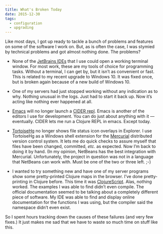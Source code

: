 ```yaml
---
title: What's Broken Today
date: 2015-12-30
tags:
  - configuration
  - upgrading
---
```


Like most days, I got up ready to tackle a bunch of problems and features on some of the software I work on. But, as is often the case, I was stymied by technical problems and got almost nothing done. The problems?

- None of the [JetBrains IDEs](https://www.jetbrains.com/) that I use could open a working terminal window. For most work, these are my tools of choice for programming tasks. Without a terminal, I can get by, but it isn’t as convenient or fast. This is related to my recent upgrade to Windows 10. It was fixed once, but is broken again because of a new build of Windows 10.

- One of my servers had just stopped working without any indication as to why. Nothing unusual in the logs. Just had to start it back up. Now it’s acting like nothing ever happened at all.

- [Emacs](https://www.gnu.org/software/emacs/) will no longer launch a [CIDER repl](https://github.com/clojure-emacs/cider). Emacs is another of the editors I use for development. You can do just about anything with it — eventually. CIDER lets me run a Clojure REPL in emacs. Except today.

- [TortoiseHg](http://tortoisehg.bitbucket.org/) no longer shows file status icon overlays in Explorer. I use TortoiseHg as a Windows shell extension for the [Mercurial](https://www.mercurial-scm.org/) distributed version control system. It lets me do quick checks to assure myself that files have been changed, committed, *etc*. as expected. Now I’m back to doing it by hand. (In my opinion, NetBeans has the best integration with Mercurial. Unfortunately, the project in question was not in a language that NetBeans can work with. Must be one of the two or three left. ;-)

- I wanted to try something new and have one of my server programs show some pretty-printed Clojure maps in the browser. I’ve done pretty-printing in Clojure before. This time it was [ClojureScript](https://github.com/clojure/clojurescript). Alas, nothing worked. The examples I was able to find didn’t even compile. The official documentation seemed to be talking about a completely different piece of software. My IDE was able to find and display online documentation for the functions I was using, but the compiler said the namespace didn’t even exist.

So I spent hours tracking down the causes of these failures (and very few fixes.) It just makes me sad that we have to waste so much time on stuff like this.
